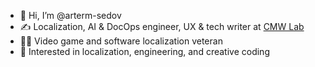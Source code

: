 - 👋 Hi, I’m @arterm-sedov
- ✍ Localization, AI & DocOps engineer, UX & tech writer at [CMW Lab](https://cmwlab.com)
- 🦸‍♂️ Video game and software localization veteran
- 👀 Interested in localization, engineering, and creative coding

<!---
arterm-sedov/arterm-sedov is a ✨ special ✨ repository because its `README.md` (this file) appears on your GitHub profile.
You can click the Preview link to take a look at your changes.
--->
